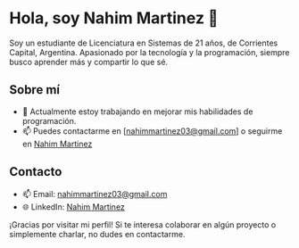 # Hola, soy Nahim Martinez 👋

Soy un estudiante de Licenciatura en Sistemas de 21 años, de Corrientes Capital, Argentina. Apasionado por la tecnología y la programación, siempre busco aprender más y compartir lo que sé.

## Sobre mí

- 🔭 Actualmente estoy trabajando en mejorar mis habilidades de programación.
- 📫 Puedes contactarme en [nahimmartinez03@gmail.com] o seguirme en [Nahim Martinez](https://www.linkedin.com/in/nahim-martinez-b6728b288/)

## Contacto

- 📫 Email: nahimmartinez03@gmail.com
- 🌐 LinkedIn: [Nahim Martinez](https://www.linkedin.com/in/nahim-martinez-b6728b288/)


¡Gracias por visitar mi perfil! Si te interesa colaborar en algún proyecto o simplemente charlar, no dudes en contactarme.
